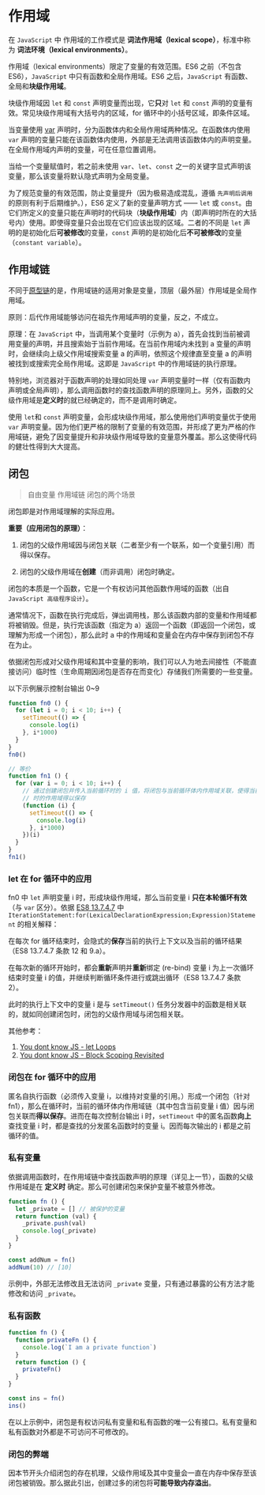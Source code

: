 # 作用域

在 `JavaScript` 中 作用域的工作模式是 **词法作用域（lexical scope）**，标准中称为 **词法环境（lexical environments）**。

作用域（lexical environments）限定了变量的有效范围。ES6 之前（不包含 ES6），`JavaScript` 中只有函数和全局作用域。ES6 之后，`JavaScript` 有函数、全局和**块级作用域**。

块级作用域因 `let` 和 `const` 声明变量而出现，它**只**对 `let` 和 `const` 声明的变量有效。常见块级作用域有大括号内的区域，for 循环中的小括号区域，即条件区域。

当变量使用 [var][declarations-var] 声明时，分为函数体内和全局作用域两种情况。在函数体内使用 `var` 声明的变量只能在该函数体内使用，外部是无法调用该函数体内的声明变量。在全局作用域内声明的变量，可在任意位置调用。

当给一个变量赋值时，若之前未使用 `var`、`let`、`const` 之一的关键字显式声明该变量，那么该变量将默认隐式声明为全局变量。

为了规范变量的有效范围，防止变量提升（因为极易造成混乱，遵循 `先声明后调用` 的原则有利于后期维护。），ES6 定义了新的变量声明方式 —— `let` 或 `const`。由它们所定义的变量只能在声明时的代码块（**块级作用域**）内（即声明时所在的大括号内）使用。即使得变量只会出现在它们应该出现的区域。二者的不同是 `let` 声明的是初始化后**可被修改**的变量，`const` 声明的是初始化后**不可被修改**的变量（`constant variable`）。

[declarations-var]:https://www.ecma-international.org/ecma-262/8.0/#sec-variable-statement

## 作用域链

不同于[原型链](js-prototype.md)的是，作用域链的适用对象是变量，顶层（最外层）作用域是全局作用域。

原则：后代作用域能够访问在祖先作用域声明的变量，反之，不成立。

原理：在 `JavaScript` 中，当调用某个变量时（示例为 a），首先会找到当前被调用变量的声明，并且搜索始于当前作用域。在当前作用域内未找到 a 变量的声明时，会继续向上级父作用域搜索变量 a 的声明，依照这个规律直至变量 a 的声明被找到或搜索完全局作用域。这即是 `JavaScript` 中的作用域链的执行原理。

特别地，浏览器对于函数声明的处理如同处理 `var` 声明变量时一样（仅有函数内声明或全局声明），那么调用函数时的查找函数声明的原理同上。另外，函数的父级作用域是**定义时**的就已经确定的，而不是调用时确定。

使用 `let`和 `const` 声明变量，会形成块级作用域，那么使用他们声明变量优于使用 `var` 声明变量。因为他们更严格的限制了变量的有效范围，并形成了更为严格的作用域链，避免了因变量提升和非块级作用域导致的变量意外覆盖。那么这使得代码的健壮性得到大大提高。

## 闭包
> 自由变量
> 作用域链
> 闭包的两个场景

闭包即是对作用域理解的实际应用。

**重要（应用闭包的原理）**：

1. 闭包的父级作用域因与闭包关联（二者至少有一个联系，如一个变量引用）而得以保存。

2. 闭包的父级作用域在**创建**（而非调用）闭包时确定。

闭包的本质是一个函数，它是一个有权访问其他函数作用域的函数（出自 `JavaScript 高级程序设计`）。

通常情况下，函数在执行完成后，弹出调用栈，那么该函数内部的变量和作用域都将被销毁。但是，执行完该函数（指定为 a）返回一个函数（即返回一个闭包，或理解为形成一个闭包），那么此时 a 中的作用域和变量会在内存中保存到闭包不存在为止。

依据闭包形成对父级作用域和其中变量的影响，我们可以人为地去间接性（不能直接访问）临时性（生命周期因闭包是否存在而变化）存储我们所需要的一些变量。

以下示例展示控制台输出 0~9

```js
function fn0 () {
  for (let i = 0; i < 10; i++) {
    setTimeout(() => {
      console.log(i)
    }, i*1000)
  }
}
fn0()

// 等价
function fn1 () {
  for (var i = 0; i < 10; i++) {
    // 通过创建闭包并传入当前循环时的 i 值，将闭包与当前循环体内作用域关联，使得当前循环
    // 时的作用域得以保存
    (function (i) {
      setTimeout(() => {
        console.log(i)
      }, i*1000)
    })(i)
  }
}
fn1()
```

### let 在 for 循环中的应用

fn0 中 `let` 声明变量 i 时，形成块级作用域，那么当前变量 i **只在本轮循环有效**（与 `var` 区分）。依据 [ES8 13.7.4.7][bb-ES8-for-let] 中 `IterationStatement:for(LexicalDeclarationExpression;Expression)Statement` 的相关解释：

在每次 for 循环结束时，会隐式的**保存**当前的执行上下文以及当前的循环结果（ES8 13.7.4.7 条款 12 和 9.a）。

在每次新的循环开始时，都会**重新**声明并**重新**绑定 (re-bind) 变量 i 为上一次循环结束时变量 i 的值，并继续判断循环条件进行或跳出循环（ES8 13.7.4.7 条款 2）。

此时的执行上下文中的变量 i 是与 `setTimeout()` 任务分发器中的函数是相关联的，就如同创建闭包时，闭包的父级作用域与闭包相关联。

其他参考：
1. [You dont know JS - let Loops][bb-you-dont-know-js-let-loops]
2. [You dont know JS - Block Scoping Revisited][bb-you-dont-know-js-let-loops]

### 闭包在 for 循环中的应用

匿名自执行函数（必须传入变量 i，以维持对变量的引用。）形成一个闭包（针对 fn1），那么在循环时，当前的循环体内作用域链（其中包含当前变量 i 值）因与闭包关联而**得以保存**。进而在每次控制台输出 i 时，`setTimeout` 中的匿名函数**向上**查找变量 i 时，都是查找的分发匿名函数时的变量 i。因而每次输出的 i 都是之前循环的值。

[bb-ES8-for-let]:https://www.ecma-international.org/ecma-262/8.0/#sec-for-statement-runtime-semantics-labelledevaluation

[bb-you-dont-know-js-let-loops]:https://github.com/getify/You-Dont-Know-JS/blob/master/scope%20%26%20closures/ch3.md#let-loops

[bb-you-dont-know-js-let-loops]:https://github.com/getify/You-Dont-Know-JS/blob/master/scope%20%26%20closures/ch5.md#block-scoping-revisited

### 私有变量

依据调用函数时，在作用域链中查找函数声明的原理（详见上一节），函数的父级作用域是在 **定义时** 确定。那么可创建闭包来保护变量不被意外修改。

```js
function fn () {
  let _private = [] // 被保护的变量
  return function (val) {
    _private.push(val)
    console.log(_private)
  }
}

const addNum = fn()
addNum(10) // [10]
```

示例中，外部无法修改且无法访问 `_private` 变量，只有通过暴露的公有方法才能修改和访问 `_private`。

### 私有函数

```js
function fn () {
  function privateFn () {
    console.log(`I am a private function`)
  }
  return function () {
    privateFn()
  }
}

const ins = fn()
ins()
```

在以上示例中，闭包是有权访问私有变量和私有函数的唯一公有接口。私有变量和私有函数对外都是不可访问不可修改的。

### 闭包的弊端

因本节开头介绍闭包的存在机理，父级作用域及其中变量会一直在内存中保存至该闭包被销毁。那么据此引出，创建过多的闭包将**可能导致内存溢出**。

